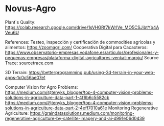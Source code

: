 # Novus-Agro

Plant`s Quality:
https://colab.research.google.com/drive/1sVHGRf7kWrIVe_MO5CSJibtYb4AVeu6U

References:
Testeo, inspección y certificación de commodities agrícolas y alimentos: https://zoomagri.com/
Cooperativa Digital para Cacaoteros:
https://www.observatorio-empresas.vodafone.es/articulos/profesionales-y-pequenas-empresas/plataforma-digital-agricultores-venkat-maroju/
Source Trace: sourcetrace.com

3D Terrain: https://betterprogramming.pub/using-3d-terrain-in-your-web-apps-1c0c56ae07e1

Computer Vision for Agro Problems:
https://medium.com/@tenyks_blogger/top-4-computer-vision-problems-solutions-in-agriculture-data-part-1-4f6b6c5582cb
https://medium.com/@tenyks_blogger/top-4-computer-vision-problems-solutions-in-agriculture-data-part-2-4eff7010a61e
Monitoring Regenerative Agriculture: https://graindatasolutions.medium.com/monitoring-regenerative-agriculture-by-satellite-imagery-and-ai-d991e06d0439
